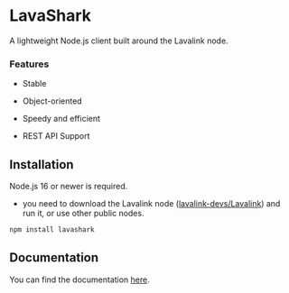 # LavaShark

A lightweight Node.js client built around the Lavalink node.  

### Features
* Stable  

* Object-oriented  

* Speedy and efficient  

* REST API Support  


## Installation
Node.js 16 or newer is required.  
* you need to download the Lavalink node ([lavalink-devs/Lavalink](https://github.com/lavalink-devs/Lavalink)) and run it, or use other public nodes.
```sh
npm install lavashark
```


## Documentation

You can find the documentation [here](https://hmes98318.github.io/LavaShark/).





